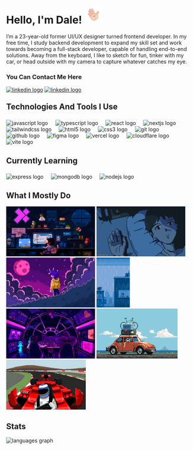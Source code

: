 <h1 align="left">Hello, I'm Dale! <img height="50" src="https://raw.githubusercontent.com/1Deeeeyl/1Deeeeyl/main/readmeFiles/giphy.gif" /> </h1>

<p>I’m a 23-year-old former UI/UX designer turned frontend developer. In my free time, I study backend development to expand my skill set and work towards becoming a full-stack developer, capable of handling end-to-end solutions. Away from the keyboard, I like to sketch for fun, tinker with my car, or head outside with my camera to capture whatever catches my eye.</p>
<div align="left">
  <h3>You Can Contact Me Here</h3>
  <a href="mailto:porciuncula.randale@gmail.com" target="_blank" rel="noopener noreferrer" style="display: inline-block;"> 
 <img src="https://custom-icon-badges.demolab.com/badge/-porciuncula.randale@gmail.com-red?style=for-the-badge&logo=mention&logoColor=white" height="30" alt="linkedin logo"  /></a>
  
<a href="https://www.linkedin.com/in/r-porciuncula/" target="_blank" rel="noopener noreferrer" style="display: inline-block;"> 
 <img src="https://img.shields.io/badge/LinkedIn-0A66C2?logo=linkedin&logoColor=white&style=for-the-badge" height="30" alt="linkedin logo" />
  </a>
 
</div>

###
<h2 style="margin-top: 25px">Technologies And Tools I Use</h2>


###

<div align="left">
  <img src="https://img.shields.io/badge/JavaScript-F7DF1E?logo=javascript&logoColor=black&style=for-the-badge" height="30" alt="javascript logo"  />
  <img width="12" />
  <img src="https://img.shields.io/badge/TypeScript-3178C6?logo=typescript&logoColor=white&style=for-the-badge" height="30" alt="typescript logo"  />
  <img width="12" />
  <img src="https://img.shields.io/badge/React-61DAFB?logo=react&logoColor=black&style=for-the-badge" height="30" alt="react logo"  />
  <img width="12" />
  <img src="https://img.shields.io/badge/Next.js-000000?logo=nextdotjs&logoColor=white&style=for-the-badge" height="30" alt="nextjs logo"  />
  <img width="12" />
  <img src="https://img.shields.io/badge/Tailwind CSS-06B6D4?logo=tailwindcss&logoColor=black&style=for-the-badge" height="30" alt="tailwindcss logo"  />
  <img width="12" />
  <img src="https://img.shields.io/badge/HTML5-E34F26?logo=html5&logoColor=white&style=for-the-badge" height="30" alt="html5 logo"  />
  <img width="12" />
  <img src="https://img.shields.io/badge/CSS3-1572B6?logo=css3&logoColor=white&style=for-the-badge" height="30" alt="css3 logo"  />
  <img width="12" />
  <img src="https://img.shields.io/badge/Git-F05032?logo=git&logoColor=white&style=for-the-badge" height="30" alt="git logo"  />
  <img width="12" />
  <img src="https://img.shields.io/badge/GitHub-181717?logo=github&logoColor=white&style=for-the-badge" height="30" alt="github logo"  />
  <img width="12" />
  <img src="https://img.shields.io/badge/Figma-F24E1E?logo=figma&logoColor=white&style=for-the-badge" height="30" alt="figma logo"  />
  <img width="12" />
  <img src="https://img.shields.io/badge/Vercel-000000?logo=vercel&logoColor=white&style=for-the-badge" height="30" alt="vercel logo"  />
  <img width="12" />
  <img src="https://img.shields.io/badge/Cloudflare-F38020?logo=cloudflare&logoColor=black&style=for-the-badge" height="30" alt="cloudflare logo"  />
  <img width="12" />
  <img src="https://img.shields.io/badge/Vite-646CFF?logo=vite&logoColor=white&style=for-the-badge" height="30" alt="vite logo"  />
</div>

###

<h2 align="left">Currently Learning</h2>

###

<div align="left">
  <img src="https://img.shields.io/badge/Express-000000?logo=express&logoColor=white&style=for-the-badge" height="30" alt="express logo"  />
  <img width="12" />
  <img src="https://img.shields.io/badge/MongoDB-47A248?logo=mongodb&logoColor=white&style=for-the-badge" height="30" alt="mongodb logo"  />
  <img width="12" />
  <img src="https://img.shields.io/badge/Node.js-339933?logo=nodedotjs&logoColor=white&style=for-the-badge" height="30" alt="nodejs logo"  />
</div>

###

<h2 align="left">What I Mostly Do</h2>

<div align="left">
  <img height="135" src="https://raw.githubusercontent.com/1Deeeeyl/1Deeeeyl/main/readmeFiles/pixel-jeff-mario.gif" style="display: inline-block"/>
  <img height="135" src="https://raw.githubusercontent.com/1Deeeeyl/1Deeeeyl/main/readmeFiles/music.gif" style="display: inline-block"/>
  <img height="135" src="https://raw.githubusercontent.com/1Deeeeyl/1Deeeeyl/main/readmeFiles/out.gif" style="display: inline-block"/>
  <img height="135" src="https://raw.githubusercontent.com/1Deeeeyl/1Deeeeyl/main/readmeFiles/dog.gif" style="display: inline-block"/>
  <img height="135" src="https://raw.githubusercontent.com/1Deeeeyl/1Deeeeyl/main/readmeFiles/chill.gif" style="display: inline-block"/>
  <img height="135" src="https://raw.githubusercontent.com/1Deeeeyl/1Deeeeyl/main/readmeFiles/car.gif" style="display: inline-block"/>
  <img height="135" src="https://raw.githubusercontent.com/1Deeeeyl/1Deeeeyl/main/readmeFiles/race.gif" style="display: inline-block"/>
</div>



###

<h2 align="left">Stats</h2>

<div align="left">
  <img src="https://github-readme-stats.vercel.app/api/top-langs?username=1Deeeeyl&locale=en&hide_title=false&layout=compact&card_width=320&langs_count=5&theme=dracula&hide_border=false&order=2" height="150" alt="languages graph"  />
</div>

###

<!---
1Deeeeyl/1Deeeeyl is a ✨ special ✨ repository because its `README.md` (this file) appears on your GitHub profile.
You can click the Preview link to take a look at your changes.
Credits to https://www.artstation.com/pixeljeff1995

--->
